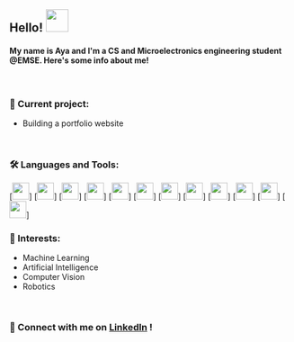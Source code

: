 ## Hello! <img src="https://media.giphy.com/media/hvRJCLFzcasrR4ia7z/giphy.gif" width="40px">

#### My name is Aya and I'm a CS and Microelectronics engineering student @EMSE. Here's some info about me!
<br>

### 🔭 Current project:
- Building a portfolio website
<br>

### 🛠️ Languages and Tools:
[<code><img height="30" src="https://github.com/CodingAya/CodingAya/assets/81169209/6dc76d0e-f9a3-42e4-adc5-037fe6316d24"></code>]
[<code><img height="30" src="https://github.com/CodingAya/CodingAya/assets/81169209/6793e746-1f2a-40fd-9af1-ec4478794e52"></code>]
[<code><img height="30" src="https://github.com/CodingAya/CodingAya/assets/81169209/e21fd470-8516-46ad-b014-1120e9aa4977"></code>]
[<code><img height="30" src="https://github.com/CodingAya/CodingAya/assets/81169209/a4f2992f-10b0-47be-9542-bbf058d3b152"></code>]
[<code><img height="30" src="https://github.com/CodingAya/CodingAya/assets/81169209/49d8faf5-6893-40b7-941a-6f67ed01e86d"></code>]
[<code><img height="30" src="https://github.com/CodingAya/CodingAya/assets/81169209/bc2ef97c-cefe-4a86-8869-6aaa29f07956"></code>]
[<code><img height="30" src="https://github.com/CodingAya/CodingAya/assets/81169209/03d3e181-afa8-4b88-86b1-494840982c31"></code>]
[<code><img height="30" src="https://github.com/CodingAya/CodingAya/assets/81169209/f64a14e5-6bea-464f-b867-f8f1d2c7fb29"></code>]
[<code><img height="30" src="https://github.com/CodingAya/CodingAya/assets/81169209/c5c50a3e-bd16-4e15-bfc6-27528f506567"></code>]
[<code><img height="30" src="https://github.com/CodingAya/CodingAya/assets/81169209/5c5ea986-3017-4726-8744-4c7ce74f7ca6"></code>]
[<code><img height="30" src="https://github.com/CodingAya/CodingAya/assets/81169209/fafbafad-e9bf-4781-bf18-a3896b245129"></code>]
[<code><img height="30" src="https://github.com/CodingAya/CodingAya/assets/81169209/684b8f83-689c-4b01-a35c-48307f19f92c"></code>]
<br>

### 🌱 Interests:
- Machine Learning
- Artificial Intelligence
- Computer Vision
- Robotics
<br>

### 💬 Connect with me on [LinkedIn](https://www.linkedin.com/in/aya-el-janoussi) !


